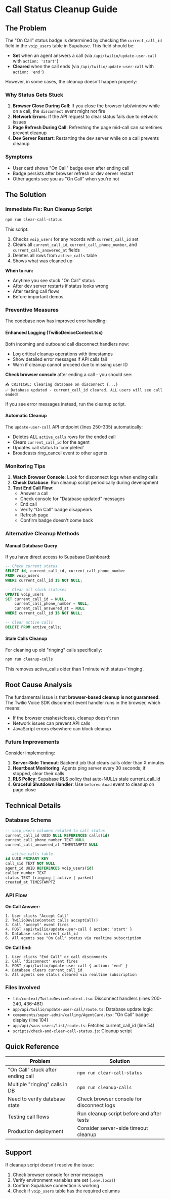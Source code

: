 # Call Status Cleanup Guide

## The Problem

The "On Call" status badge is determined by checking the `current_call_id` field in the `voip_users` table in Supabase. This field should be:
- **Set** when an agent answers a call (via `/api/twilio/update-user-call` with `action: 'start'`)
- **Cleared** when the call ends (via `/api/twilio/update-user-call` with `action: 'end'`)

However, in some cases, the cleanup doesn't happen properly:

### Why Status Gets Stuck

1. **Browser Close During Call**: If you close the browser tab/window while on a call, the `disconnect` event might not fire
2. **Network Errors**: If the API request to clear status fails due to network issues
3. **Page Refresh During Call**: Refreshing the page mid-call can sometimes prevent cleanup
4. **Dev Server Restart**: Restarting the dev server while on a call prevents cleanup

### Symptoms

- User card shows "On Call" badge even after ending call
- Badge persists after browser refresh or dev server restart
- Other agents see you as "On Call" when you're not

## The Solution

### Immediate Fix: Run Cleanup Script

```bash
npm run clear-call-status
```

This script:
1. Checks `voip_users` for any records with `current_call_id` set
2. Clears all `current_call_id`, `current_call_phone_number`, and `current_call_answered_at` fields
3. Deletes all rows from `active_calls` table
4. Shows what was cleaned up

**When to run:**
- Anytime you see stuck "On Call" status
- After dev server restarts if status looks wrong
- After testing call flows
- Before important demos

### Preventive Measures

The codebase now has improved error handling:

#### Enhanced Logging (TwilioDeviceContext.tsx)

Both incoming and outbound call disconnect handlers now:
- Log critical cleanup operations with timestamps
- Show detailed error messages if API calls fail
- Warn if cleanup cannot proceed due to missing user ID

**Check browser console** after ending a call - you should see:
```
📥 CRITICAL: Clearing database on disconnect {...}
✅ Database updated - current_call_id cleared, ALL users will see call ended!
```

If you see error messages instead, run the cleanup script.

#### Automatic Cleanup

The `update-user-call` API endpoint (lines 250-335) automatically:
- Deletes ALL `active_calls` rows for the ended call
- Clears `current_call_id` for the agent
- Updates call status to 'completed'
- Broadcasts ring_cancel event to other agents

### Monitoring Tips

1. **Watch Browser Console**: Look for disconnect logs when ending calls
2. **Check Database**: Run cleanup script periodically during development
3. **Test End Call Flow**:
   - Answer a call
   - Check console for "Database updated" messages
   - End call
   - Verify "On Call" badge disappears
   - Refresh page
   - Confirm badge doesn't come back

### Alternative Cleanup Methods

#### Manual Database Query

If you have direct access to Supabase Dashboard:

```sql
-- Check current status
SELECT id, current_call_id, current_call_phone_number
FROM voip_users
WHERE current_call_id IS NOT NULL;

-- Clear all stuck statuses
UPDATE voip_users
SET current_call_id = NULL,
    current_call_phone_number = NULL,
    current_call_answered_at = NULL
WHERE current_call_id IS NOT NULL;

-- Clear active calls
DELETE FROM active_calls;
```

#### Stale Calls Cleanup

For cleaning up old "ringing" calls specifically:

```bash
npm run cleanup-calls
```

This removes active_calls older than 1 minute with status='ringing'.

## Root Cause Analysis

The fundamental issue is that **browser-based cleanup is not guaranteed**. The Twilio Voice SDK disconnect event handler runs in the browser, which means:

- If the browser crashes/closes, cleanup doesn't run
- Network issues can prevent API calls
- JavaScript errors elsewhere can block cleanup

### Future Improvements

Consider implementing:

1. **Server-Side Timeout**: Backend job that clears calls older than X minutes
2. **Heartbeat Monitoring**: Agents ping server every 30 seconds; if stopped, clear their calls
3. **RLS Policy**: Supabase RLS policy that auto-NULLs stale current_call_id
4. **Graceful Shutdown Handler**: Use `beforeunload` event to cleanup on page close

## Technical Details

### Database Schema

```sql
-- voip_users columns related to call status
current_call_id UUID NULL REFERENCES calls(id)
current_call_phone_number TEXT NULL
current_call_answered_at TIMESTAMPTZ NULL

-- active_calls table
id UUID PRIMARY KEY
call_sid TEXT NOT NULL
agent_id UUID REFERENCES voip_users(id)
caller_number TEXT
status TEXT (ringing | active | parked)
created_at TIMESTAMPTZ
```

### API Flow

**On Call Answer:**
```
1. User clicks "Accept Call"
2. TwilioDeviceContext calls acceptCall()
3. Call 'accept' event fires
4. POST /api/twilio/update-user-call { action: 'start' }
5. Database sets current_call_id
6. All agents see "On Call" status via realtime subscription
```

**On Call End:**
```
1. User clicks "End Call" or call disconnects
2. Call 'disconnect' event fires
3. POST /api/twilio/update-user-call { action: 'end' }
4. Database clears current_call_id
5. All agents see status cleared via realtime subscription
```

### Files Involved

- `lib/context/TwilioDeviceContext.tsx`: Disconnect handlers (lines 200-240, 436-481)
- `app/api/twilio/update-user-call/route.ts`: Database update logic
- `components/super-admin/calling/AgentCard.tsx`: "On Call" badge display (line 104)
- `app/api/saas-users/list/route.ts`: Fetches current_call_id (line 54)
- `scripts/check-and-clear-call-status.js`: Cleanup script

## Quick Reference

| Problem | Solution |
|---------|----------|
| "On Call" stuck after ending call | `npm run clear-call-status` |
| Multiple "ringing" calls in DB | `npm run cleanup-calls` |
| Need to verify database state | Check browser console for disconnect logs |
| Testing call flows | Run cleanup script before and after tests |
| Production deployment | Consider server-side timeout cleanup |

## Support

If cleanup script doesn't resolve the issue:
1. Check browser console for error messages
2. Verify environment variables are set (`.env.local`)
3. Confirm Supabase connection is working
4. Check if `voip_users` table has the required columns
